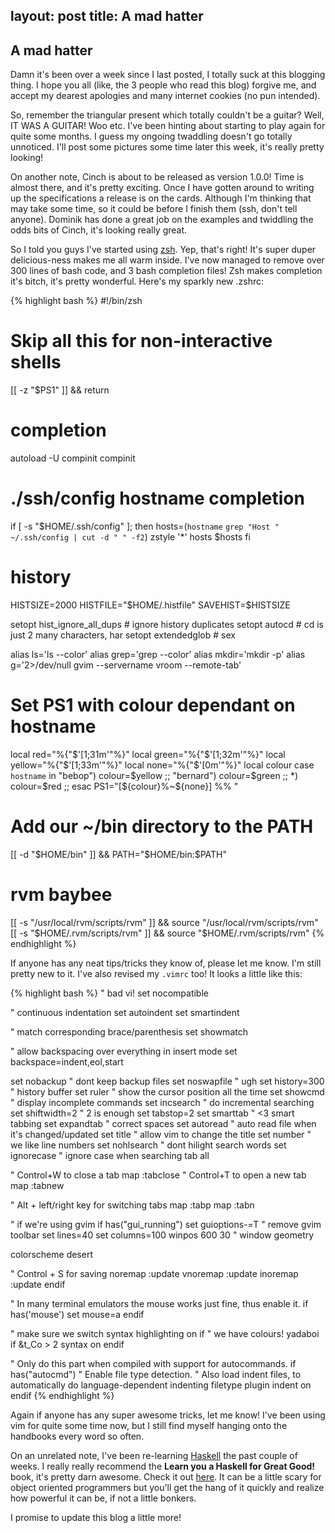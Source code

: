 layout: post
title: A mad hatter
---

## A mad hatter

Damn it's been over a week since I last posted, I totally suck at this blogging thing. I hope you all (like, the 3 people who read this blog) forgive me, and accept my dearest apologies and many internet cookies (no pun intended).

So, remember the triangular present which totally couldn't be a guitar? Well, IT WAS A GUITAR! Woo etc. I've been hinting about starting to play again for quite some months. I guess my ongoing twaddling doesn't go totally unnoticed. I'll post some pictures some time later this week, it's really pretty looking!

On another note, Cinch is about to be released as version 1.0.0! Time is almost there, and it's pretty exciting. Once I have gotten around to writing up the specifications a release is on the cards. Although I'm thinking that may take some time, so it could be before I finish them (ssh, don't tell anyone). Dominik has done a great job on the examples and twiddling the odds bits of Cinch, it's looking really great.

So I told you guys I've started using [zsh](http://www.zsh.org/). Yep, that's right! It's super duper delicious-ness makes me all warm inside.  I've now managed to remove over 300 lines of bash code, and 3 bash completion files! Zsh makes completion it's bitch, it's pretty wonderful. Here's my sparkly new .zshrc:

{% highlight bash %}
#!/bin/zsh

# Skip all this for non-interactive shells
[[ -z "$PS1" ]] && return

# completion
autoload -U compinit
compinit

# ./ssh/config hostname completion
if [ -s "$HOME/.ssh/config" ]; then
  hosts=(`hostname` `grep "Host " ~/.ssh/config | cut -d " " -f2`)
  zstyle '*' hosts $hosts
fi

# history
HISTSIZE=2000
HISTFILE="$HOME/.histfile"
SAVEHIST=$HISTSIZE

setopt hist_ignore_all_dups # ignore history duplicates
setopt autocd # cd is just 2 many characters, har
setopt extendedglob # sex

alias ls='ls --color'
alias grep='grep --color'
alias mkdir='mkdir -p'
alias g='2>/dev/null gvim --servername vroom --remote-tab'

# Set PS1 with colour dependant on hostname
local red="%{"$'[1;31m'"%}"
local green="%{"$'[1;32m'"%}"
local yellow="%{"$'[1;33m'"%}"
local none="%{"$'[0m'"%}"
local colour
case `hostname` in
  "bebop") colour=$yellow ;;
"bernard") colour=$green ;;
        *) colour=$red ;;
esac
PS1="[${colour}%~${none}] %% "

# Add our ~/bin directory to the PATH
[[ -d "$HOME/bin" ]] && PATH="$HOME/bin:$PATH"

# rvm baybee
[[ -s "/usr/local/rvm/scripts/rvm" ]] && source "/usr/local/rvm/scripts/rvm"
[[ -s "$HOME/.rvm/scripts/rvm" ]] && source "$HOME/.rvm/scripts/rvm"
{% endhighlight %}

If anyone has any neat tips/tricks they know of, please let me know. I'm still pretty new to it. I've also revised my `.vimrc` too! It looks a little like this:

{% highlight bash %}
" bad vi!
set nocompatible

" continuous indentation
set autoindent
set smartindent

" match corresponding brace/parenthesis
set showmatch

" allow backspacing over everything in insert mode
set backspace=indent,eol,start

set nobackup            " dont keep backup files
set noswapfile          " ugh
set history=300         " history buffer
set ruler       " show the cursor position all the time
set showcmd     " display incomplete commands
set incsearch       " do incremental searching
set shiftwidth=2        " 2 is enough
set tabstop=2
set smarttab            " <3 smart tabbing
set expandtab           " correct spaces
set autoread            " auto read file when it's changed/updated
set title               " allow vim to change the title
set number              " we like line numbers
set nohlsearch          " dont hilight search words
set ignorecase          " ignore case when searching
tab all

" Control+W to close a tab
map <C-w> :tabclose<CR>
" Control+T to open a new tab
map <C-t> :tabnew<CR>

" Alt + left/right key for switching tabs
map <a-left> :tabp<CR>
map <a-right> :tabn<CR>

" if we're using gvim
if has("gui_running")
  set guioptions-=T   " remove gvim toolbar
  set lines=40
  set columns=100
  winpos 600 30       " window geometry

  colorscheme desert

  " Control + S for saving
  noremap <C-S> :update<CR>
  vnoremap <C-S> <C-C>:update<CR>
  inoremap <C-S> <C-O>:update<CR>
endif

" In many terminal emulators the mouse works just fine, thus enable it.
if has('mouse')
  set mouse=a
endif

" make sure we switch syntax highlighting on if
" we have colours! yadaboi
if &t_Co > 2
  syntax on
endif

" Only do this part when compiled with support for autocommands.
if has("autocmd")
  " Enable file type detection.
  " Also load indent files, to automatically do language-dependent indenting
  filetype plugin indent on
endif
{% endhighlight %}

Again if anyone has any super awesome tricks, let me know! I've been using vim for quite some time now, but I still find myself hanging onto the handbooks every word so often.

On an unrelated note, I've been re-learning [Haskell](http://www.haskell.org/) the past couple of weeks. I really really recommend the **Learn you a Haskell for Great Good!** book, it's pretty darn awesome. Check it out [here](http://learnyouahaskell.com/). It can be a little scary for object oriented programmers but you'll get the hang of it quickly and realize how powerful it can be, if not a little bonkers.

I promise to update this blog a little more!